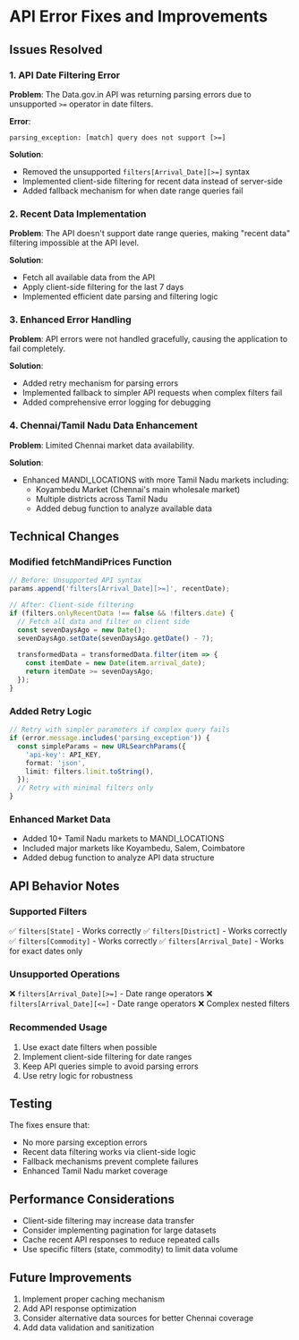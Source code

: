 # API Error Fixes and Improvements

## Issues Resolved

### 1. API Date Filtering Error
**Problem**: The Data.gov.in API was returning parsing errors due to unsupported `>=` operator in date filters.

**Error**: 
```
parsing_exception: [match] query does not support [>=]
```

**Solution**: 
- Removed the unsupported `filters[Arrival_Date][>=]` syntax
- Implemented client-side filtering for recent data instead of server-side
- Added fallback mechanism for when date range queries fail

### 2. Recent Data Implementation
**Problem**: The API doesn't support date range queries, making "recent data" filtering impossible at the API level.

**Solution**:
- Fetch all available data from the API
- Apply client-side filtering for the last 7 days
- Implemented efficient date parsing and filtering logic

### 3. Enhanced Error Handling
**Problem**: API errors were not handled gracefully, causing the application to fail completely.

**Solution**:
- Added retry mechanism for parsing errors
- Implemented fallback to simpler API requests when complex filters fail
- Added comprehensive error logging for debugging

### 4. Chennai/Tamil Nadu Data Enhancement
**Problem**: Limited Chennai market data availability.

**Solution**:
- Enhanced MANDI_LOCATIONS with more Tamil Nadu markets including:
  - Koyambedu Market (Chennai's main wholesale market)
  - Multiple districts across Tamil Nadu
  - Added debug function to analyze available data

## Technical Changes

### Modified fetchMandiPrices Function
```typescript
// Before: Unsupported API syntax
params.append('filters[Arrival_Date][>=]', recentDate);

// After: Client-side filtering
if (filters.onlyRecentData !== false && !filters.date) {
  // Fetch all data and filter on client side
  const sevenDaysAgo = new Date();
  sevenDaysAgo.setDate(sevenDaysAgo.getDate() - 7);
  
  transformedData = transformedData.filter(item => {
    const itemDate = new Date(item.arrival_date);
    return itemDate >= sevenDaysAgo;
  });
}
```

### Added Retry Logic
```typescript
// Retry with simpler parameters if complex query fails
if (error.message.includes('parsing_exception')) {
  const simpleParams = new URLSearchParams({
    'api-key': API_KEY,
    format: 'json',
    limit: filters.limit.toString(),
  });
  // Retry with minimal filters only
}
```

### Enhanced Market Data
- Added 10+ Tamil Nadu markets to MANDI_LOCATIONS
- Included major markets like Koyambedu, Salem, Coimbatore
- Added debug function to analyze API data structure

## API Behavior Notes

### Supported Filters
✅ `filters[State]` - Works correctly
✅ `filters[District]` - Works correctly  
✅ `filters[Commodity]` - Works correctly
✅ `filters[Arrival_Date]` - Works for exact dates only

### Unsupported Operations
❌ `filters[Arrival_Date][>=]` - Date range operators
❌ `filters[Arrival_Date][<=]` - Date range operators
❌ Complex nested filters

### Recommended Usage
1. Use exact date filters when possible
2. Implement client-side filtering for date ranges
3. Keep API queries simple to avoid parsing errors
4. Use retry logic for robustness

## Testing
The fixes ensure that:
- No more parsing exception errors
- Recent data filtering works via client-side logic
- Fallback mechanisms prevent complete failures
- Enhanced Tamil Nadu market coverage

## Performance Considerations
- Client-side filtering may increase data transfer
- Consider implementing pagination for large datasets
- Cache recent API responses to reduce repeated calls
- Use specific filters (state, commodity) to limit data volume

## Future Improvements
1. Implement proper caching mechanism
2. Add API response optimization
3. Consider alternative data sources for better Chennai coverage
4. Add data validation and sanitization